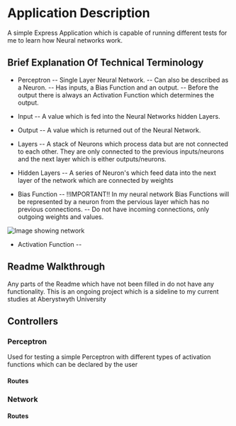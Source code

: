 # Application Description

A  simple Express Application which is capable of running different tests for me to learn how Neural networks work.

## Brief Explanation Of Technical Terminology

- Perceptron
-- Single Layer Neural Network.
-- Can also be described as a Neuron.
-- Has inputs, a Bias Function and an output.
-- Before the output there is always an Activation Function which determines the output.

- Input
-- A value which is fed into the Neural Networks hidden Layers.

- Output
-- A value which is returned out of the Neural Network.

- Layers
-- A stack of Neurons which process data but are not connected to each other. They are only connected to the previous inputs/neurons and the next layer which is either outputs/neurons.

- Hidden Layers
-- A series of Neuron's which feed data into the next layer of the network which are connected by weights

- Bias Function
-- !!IMPORTANT!! In my neural network Bias Functions will be represented by a neuron from the pervious layer which has no previous connections.
-- Do not have incoming connections, only outgoing weights and values.

![Image showing network](https://github.com/Jake-Project/Express-Neural-Network/tree/master/Diagrams/Images/Neural_Network.png "Image Showing Neural Network")

- Activation Function
--

## Readme Walkthrough
Any parts of the Readme which have not been filled in do not have any functionality. This is an ongoing project which is a sideline to my current studies at Aberystwyth University

## Controllers

### Perceptron
Used for testing a simple Perceptron with different types of activation functions which can be declared by the user

#### Routes


### Network

#### Routes
